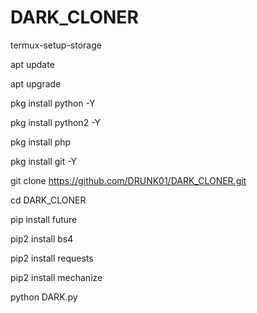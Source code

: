 # DARK_CLONER
<html>
<p>termux-setup-storage</p>
</P>apt update</p>

apt upgrade

pkg install python -Y

pkg install python2 -Y

pkg install php 



pkg install git -Y

git clone https://github.com/DRUNK01/DARK_CLONER.git

cd DARK_CLONER

pip install future

pip2 install bs4

pip2 install requests

pip2 install mechanize

python DARK.py
